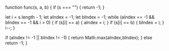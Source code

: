 function func(s, a, b) 
  {
  if (s === "") 
  {
    return -1;
  }

  let i = s.length - 1;
  let aIndex = -1;
  let bIndex = -1;
  while (aIndex == -1 && bIndex == -1 && i > 0) 
  {
    if (s[i] == a) 
    {
      aIndex = i;
    }
    if (s[i] == b) 
    {
      bIndex = i;
    }
    i--;
  }

  if (aIndex != -1 || bIndex != -1) 
  {
    return Math.max(aIndex,bIndex);
  } 
  else return -1;
}

